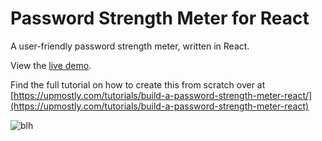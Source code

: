 # Password Strength Meter for React

A user-friendly password strength meter, written in React.

View the [live demo](https://warm-garden-25373.herokuapp.com/).

Find the full tutorial on how to create this from scratch over at [https://upmostly.com/tutorials/build-a-password-strength-meter-react/](https://upmostly.com/tutorials/build-a-password-strength-meter-react)

![blh](https://upmostly.com/wp-content/uploads/password-strength-meter-1.gif)

